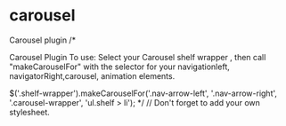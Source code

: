 carousel
========

Carousel plugin
/*

Carousel Plugin
To use: Select your Carousel shelf wrapper , then call "makeCarouselFor" with the selector for your navigationleft, navigatorRight,carousel, 
animation elements.

$('.shelf-wrapper').makeCarouselFor('.nav-arrow-left', '.nav-arrow-right', '.carousel-wrapper', 'ul.shelf > li'); */
// Don't forget to add your own stylesheet.
